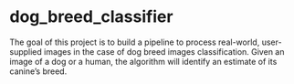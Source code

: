 # dog_breed_classifier
The goal of this project is to build a pipeline to process real-world, user-supplied images in the case of dog breed images classification. Given an image of a dog or a human, the algorithm will identify an estimate of its canine’s breed.

